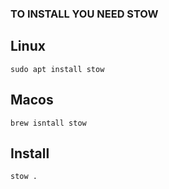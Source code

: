 ### TO INSTALL YOU NEED STOW

## Linux
```
sudo apt install stow
```

## Macos
```
brew isntall stow
```

## Install 
```
stow .
```

